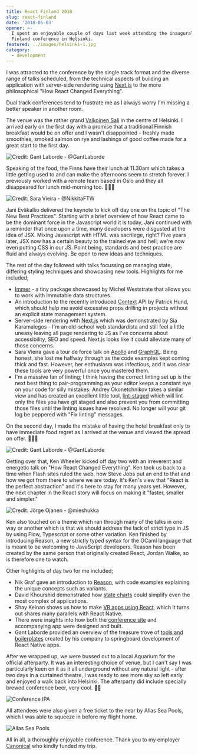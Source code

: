 ```yaml
---
title: React Finland 2018
slug: react-finland
date: '2018-05-03'
opener: >-
  I spent an enjoyable couple of days last week attending the inaugural React
  Finland conference in Helsinki.
featured: ../images/helsinki-1.jpg
category:
  - development
---
```

I was attracted to the conference by the single track format and the diverse range of talks scheduled, from the technical aspects of building an application with server-side rendering using [Next.js](https://github.com/zeit/next.js/) to the more philosophical "How React Changed Everything".

Dual track conferences tend to frustrate me as I always worry I'm missing a better speaker in another room.

The venue was the rather grand [Valkoinen Sali](http://www.valkoinensali.com/) in the centre of Helsinki. I arrived early on the first day with a promise that a traditional Finnish breakfast would be on offer and I wasn't disappointed - freshly made smoothies, smoked salmon on rye and lashings of good coffee made for a great start to the first day.

![Credit: Gant Laborde - @GantLaborde](../images/helsinki-smoothie.png)

Speaking of the food, the Finns have their lunch at 11.30am which takes a little getting used to and can make the afternoons seem to stretch forever. I previously worked with a remote team based in Oslo and they all disappeared for lunch mid-morning too. 🤷🏻‍♂️

![Credit: Sara Vieira - @NikkitaFTW](../images/helsinki-jani.png)

Jani Eväkallio delivered the keynote to kick off day one on the topic of "The New Best Practices". Starting with a brief overview of how React came to be the dominant force in the Javascript world it is today, Jani continued with a reminder that once upon a time, many developers were disgusted at the idea of JSX. Mixing Javascript with HTML was sacrilege, right? Five years later, JSX now has a certain beauty to the trained eye and hell; we're now even putting CSS in our JS. Point being, standards and best practice are fluid and always evolving. Be open to new ideas and techniques.

The rest of the day followed with talks focussing on managing state, differing styling techniques and showcasing new tools. Highlights for me included;

* [Immer](https://github.com/mweststrate/immer) - a tiny package showcased by Michel Weststrate that allows you to work with immutable data structures.
* An introduction to the recently introduced [Context](https://reactjs.org/docs/context.html) API by Patrick Hund, which should help me avoid excessive props drilling in projects without an explicit state management system.
* Server-side rendering with [Next.js](https://github.com/zeit/next.js/) which was demonstrated by Sia Karamalegos - I'm an old-school web standardista and still feel a little uneasy leaving all page rendering to JS as I've concerns about accessibility, SEO and speed. Next.js looks like it could alleviate many of those concerns.
* Sara Vieira gave a tour de force talk on [Apollo](https://github.com/apollographql/react-apollo) and [GraphQL](https://graphql.org). Being honest, she lost me halfway through as the code examples kept coming thick and fast. However, her enthusiasm was infectious, and it was clear these tools are very powerful once you mastered them.
* I'm a massive fan of linting; I think having the correct linting set up is the next best thing to pair-programming as your editor keeps a constant eye on your code for silly mistakes. Andrey Okonetchnikov takes a similar view and has created an excellent little tool, [lint-staged](https://github.com/okonet/lint-staged) which will lint only the files you have git staged and also prevent you from committing those files until the linting issues have resolved. No longer will your git log be peppered with "Fix linting" messages.

On the second day, I made the mistake of having the hotel breakfast only to have immediate food regret as I arrived at the venue and viewed the spread on offer. 🤦🏻‍♂️

![Credit: Gant Laborde - @GantLaborde](../images/helsinki-brek.png "Lunch")

Getting over that, Ken Wheeler kicked off day two with an irreverent and energetic talk on "How React Changed Everything". Ken took us back to a time when Flash sites ruled the web, how Steve Jobs put an end to that and how we got from there to where we are today. It's Ken's view that "React is the perfect abstraction" and it's here to stay for many years yet. However, the next chapter in the React story will focus on making it "faster, smaller and simpler."

![Credit: Jörge Ojanen - @mieshukka](../images/helsinki-ken.jpg)

Ken also touched on a theme which ran through many of the talks in one way or another which is that we should address the lack of strict type in JS by using Flow, Typescript or some other variation. Ken finished by introducing Reason, a new strictly typed syntax for the OCaml language that is meant to be welcoming to JavaScript developers. Reason has been created by the same person that originally created React, Jordan Walke, so is therefore one to watch.

Other highlights of day two for me included;

* Nik Graf gave an introduction to [Reason](https://github.com/reasonml/reason-react), with code examples explaining the unique concepts such as variants.
* David Khourshid demonstrated how [state charts](https://slides.com/davidkhourshid/statecharts-workshop#/) could simplify even the most complex of applications.
* Shay Keinan shows us how to make [VR apps using React](https://500tech.com/blog/all/introduction-to-react-vr-part-1/s), which it turns out shares many parallels with React Native.
* There were insights into how both the [conference site](https://react-finland.fi/) and accompanying app were designed and built.
* Gant Laborde provided an overview of the treasure trove of [tools and boilerplates](https://infinite.red/ignite) created by his company to springboard development of React Native apps.

After we wrapped up, we were bussed out to a local Aquarium for the official afterparty. It was an interesting choice of venue, but I can't say I was particularly keen on it as it all underground without any natural light - after two days in a curtained theatre, I was ready to see more sky so left early and enjoyed a walk back into Helsinki. The afterparty did include specially brewed conference beer, very cool. 🙌🏻

![Conference IPA](../images/helsinki-3.jpg)

All attendees were also given a free ticket to the near by Allas Sea Pools, which I was able to squeeze in before my flight home.

![Allas Sea Pools](../images/helsinki-2.jpg)

All in all, a thoroughly enjoyable conference. Thank you to my employer [Canonical](https://www.canonical.com/) who kindly funded my trip.
